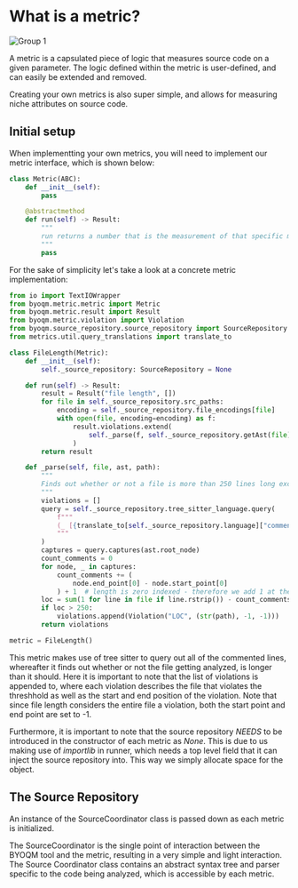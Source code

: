 # What is a metric?

![Group 1](https://user-images.githubusercontent.com/66801011/224053164-89a1c539-dcab-4e53-9ec1-44f7f8cf36ae.png)

A metric is a capsulated piece of logic that measures source code on a given parameter. The logic defined within the metric is user-defined, and can easily be extended and removed. 

Creating your own metrics is also super simple, and allows for measuring niche attributes on source code.

## Initial setup

When implementting your own metrics, you will need to implement our metric interface, which is shown below:
```python
class Metric(ABC):
    def __init__(self):
        pass

    @abstractmethod
    def run(self) -> Result:
        """
        run returns a number that is the measurement of that specific metric.
        """
        pass
```

For the sake of simplicity let's take a look at a concrete metric implementation:

```python
from io import TextIOWrapper
from byoqm.metric.metric import Metric
from byoqm.metric.result import Result
from byoqm.metric.violation import Violation
from byoqm.source_repository.source_repository import SourceRepository
from metrics.util.query_translations import translate_to

class FileLength(Metric):
    def __init__(self):
        self._source_repository: SourceRepository = None

    def run(self) -> Result:
        result = Result("file length", [])
        for file in self._source_repository.src_paths:
            encoding = self._source_repository.file_encodings[file]
            with open(file, encoding=encoding) as f:
                result.violations.extend(
                    self._parse(f, self._source_repository.getAst(file), file)
                )
        return result

    def _parse(self, file, ast, path):
        """
        Finds out whether or not a file is more than 250 lines long excluding comments
        """
        violations = []
        query = self._source_repository.tree_sitter_language.query(
            f"""
            (_ [{translate_to[self._source_repository.language]["comment"]}] @comment)
            """
        )
        captures = query.captures(ast.root_node)
        count_comments = 0
        for node, _ in captures:
            count_comments += (
                node.end_point[0] - node.start_point[0]
            ) + 1  # length is zero indexed - therefore we add 1 at the end
        loc = sum(1 for line in file if line.rstrip()) - count_comments
        if loc > 250:
            violations.append(Violation("LOC", (str(path), -1, -1)))
        return violations

metric = FileLength()
```

This metric makes use of tree sitter to query out all of the commented lines, whereafter it finds out whether or not the file getting analyzed, is longer than it should. Here it is important to note that the list of violations is appended to, where each violation describes the file that violates the threshhold as well as the start and end position of the violation. Note that since file length considers the entire file a violation, both the start point and end point are set to -1.

Furthermore, it is important to note that the source repository _NEEDS_ to be introduced in the constructor of each metric as *None*. This is due to us making use of _importlib_ in runner, which needs a top level field that it can inject the source repository into. This way we simply allocate space for the object.

## The Source Repository

An instance of the SourceCoordinator class is passed down as each metric is initialized. 

The SourceCoordinator is the single point of interaction between the BYOQM tool and the metric, resulting in a very simple and light interaction. The Source Coordinator class contains an abstract syntax tree and parser specific to the code being analyzed, which is accessible by each metric.